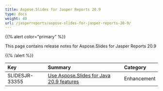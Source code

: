 ```yaml
---
title: Aspose.Slides for Jasper Reports 20.9
type: docs
weight: 40
url: /jasperreports/aspose-slides-for-jasper-reports-20-9/
---
```


{{% alert color="primary" %}} 

This page contains release notes for Aspose.Slides for Jasper Reports 20.9

{{% /alert %}} 

|**Key**|**Summary**|**Category**|
| :- | :- | :- |
|SLIDESJR-33355|[Use Aspose.Slides for Java 20.9 features](/slides/java/aspose-slides-for-java-20-9-release-notes/)|Enhancement|

